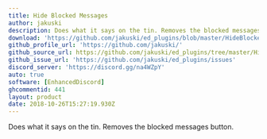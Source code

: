 ```yaml
---
title: Hide Blocked Messages
author: jakuski
description: Does what it says on the tin. Removes the blocked messages button.
download: 'https://github.com/jakuski/ed_plugins/blob/master/HideBlockedMessages/HideBlockedMessages.js'
github_profile_url: 'https://github.com/jakuski/'
github_source_url: https://github.com/jakuski/ed_plugins/tree/master/HideBlockedMessages
github_issue_url: 'https://github.com/jakuski/ed_plugins/issues'
discord_server: 'https://discord.gg/na4WZpY'
auto: true
software: [EnhancedDiscord]
ghcommentid: 441
layout: product
date: 2018-10-26T15:27:19.930Z
---
```

Does what it says on the tin. Removes the blocked messages button.